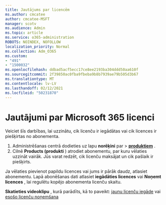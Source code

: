 ```yaml
---
title: Jautājums par licencēm
ms.author: cmcatee
author: cmcatee-MSFT
manager: scotv
ms.audience: Admin
ms.topic: article
ms.service: o365-administration
ROBOTS: NOINDEX, NOFOLLOW
localization_priority: Normal
ms.collection: Adm_O365
ms.custom:
- "491"
- "1500032"
ms.openlocfilehash: ddbad5acf5ecc17ce8ee2193ba304ddd50aa610f
ms.sourcegitcommit: 2f39850ac0fba9fbeba9b8b7939ae79b505d3b67
ms.translationtype: MT
ms.contentlocale: lv-LV
ms.lasthandoff: 02/12/2021
ms.locfileid: "50231870"
---
```

# <a name="questions-about-your-microsoft-365-license"></a>Jautājumi par Microsoft 365 licenci

Veiciet šīs darbības, lai uzzinātu, cik licenču ir iegādātas vai cik licences ir piešķirtas no abonementa.
  
1. Administrēšanas centrā dodieties uz lapu **norēķini** par \> **[produktiem](https://go.microsoft.com/fwlink/p/?linkid=842054)** .
2. Cilnē **Products (produkti** ) atrodiet abonementu, par kuru vēlaties uzzināt vairāk. Jūs varat redzēt, cik licenču maksājat un cik pašlaik ir piešķirts.

Ja vēlaties pievienot papildu licences vai jums ir pārāk daudz, atlasiet abonementu. Lapā abonēšanas dati atlasiet **iegādāties licences** vai **Noņemt licences** , lai regulētu kopējo abonementa licenču skaitu.

**Skatieties videoklipu** , kurā parādīts, kā to paveikt: [jaunu licenču iegāde](https://go.microsoft.com/fwlink/p/?linkid=2154857) vai [esošo licenču noņemšana](https://go.microsoft.com/fwlink/p/?linkid=2154938)